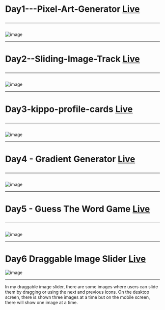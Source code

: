 # Day1---Pixel-Art-Generator  [Live](https://adarshrai0.github.io/30-days-of-javascript/Day1%20-%20Pixel-Art-Generator) <hr>
![image](https://user-images.githubusercontent.com/91651054/219864000-c39aaf42-530d-40db-87cf-1c409adde188.png)
<hr>

# Day2--Sliding-Image-Track  [Live](https://adarshrai0.github.io/30-days-of-javascript/Day2%20-%20Sliding-Image-Track) <hr>
![image](https://user-images.githubusercontent.com/91651054/231468757-2f0ba827-1d5e-4c15-bf9e-826e32463536.png)
<hr>

# Day3-kippo-profile-cards [Live](https://adarshrai0.github.io/30-days-of-javascript/Day3%20-%20Kippo-profile-cards) <hr>
![image](https://user-images.githubusercontent.com/91651054/231469463-dd479b1f-4e5d-427c-b237-aaaba2593983.png)
<hr>

# Day4 - Gradient Generator [Live](https://adarshrai0.github.io/30-days-of-javascript/Day4%20-%20Gradient%20Generator) <hr>
![image](https://user-images.githubusercontent.com/91651054/231477153-d506af0d-3ca9-4507-99ce-4bcdc8693957.png)
<hr>

# Day5 - Guess The Word Game [Live](https://adarshrai0.github.io/30-days-of-javascript/Day5%20-%20Guess%20The%20Word%20Game) <hr>
![image](https://user-images.githubusercontent.com/91651054/231805552-6c93729b-dc33-484e-8d17-f5b7d33b0a55.png)
<hr>

# Day6 Draggable Image Slider [Live](https://dragable-img-slider.netlify.app/)

![image](https://github.com/AdarshRai0/100-Days-100-Js-Project/assets/91651054/8ce584b3-81bc-4a32-96aa-a4e6dd2f6818)
<hr>
<p>In my draggable image slider, there are some images where users can slide them by dragging or using the next and previous icons. On the desktop screen,
there is shown three images at a time but on the mobile screen, there will show one image at a time.</p>

